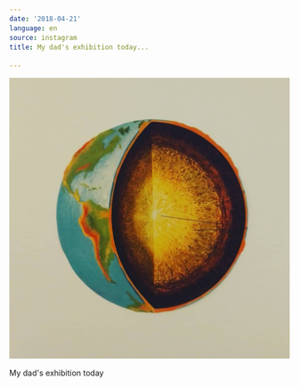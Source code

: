 ```yaml
---
date: '2018-04-21'
language: en
source: instagram
title: My dad's exhibition today...

---
```


![](/uploads/instagram/201804/ea65634a7e3cd371f7ace8892444cd54.jpg)

My dad's exhibition today
            